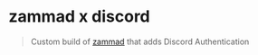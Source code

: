 # zammad x discord
> Custom build of [zammad](https://github.com/zammad/zammad) that adds Discord Authentication
